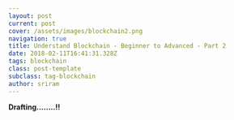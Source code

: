```yaml
---
layout: post
current: post
cover: /assets/images/blockchain2.png
navigation: true
title: Understand Blockchain - Beginner to Advanced - Part 2
date: 2018-02-11T16:41:31.328Z
tags: blockchain
class: post-template
subclass: tag-blockchain
author: sriram
---
```

**Drafting........!!**
